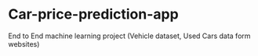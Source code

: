 # Car-price-prediction-app
End to End machine learning project (Vehicle dataset, Used Cars data form websites) 
